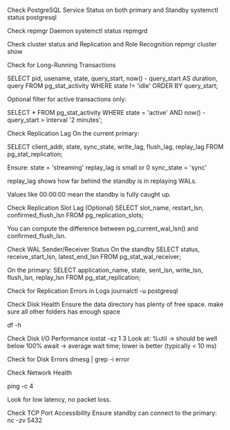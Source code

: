 Check PostgreSQL Service Status on both primary and Standby
systemctl status postgresql

Check repmgr Daemon
systemctl status repmgrd

Check cluster status and Replication and Role Recognition
repmgr cluster show



Check for Long-Running Transactions

SELECT pid, usename, state, query_start, now() - query_start AS duration, query
FROM pg_stat_activity
WHERE state != 'idle'
ORDER BY query_start;

Optional filter for active transactions only:

SELECT * FROM pg_stat_activity
WHERE state = 'active' AND now() - query_start > interval '2 minutes';


Check Replication Lag On the current primary:

SELECT 
  client_addr,
  state,
  sync_state,
  write_lag,
  flush_lag,
  replay_lag
FROM pg_stat_replication;

Ensure:
state = 'streaming'
replay_lag is small or 0
sync_state = 'sync'

replay_lag shows how far behind the standby is in replaying WALs.

Values like 00:00:00 mean the standby is fully caught up.


Check Replication Slot Lag (Optional)
SELECT slot_name, restart_lsn, confirmed_flush_lsn
FROM pg_replication_slots;

You can compute the difference between pg_current_wal_lsn() and confirmed_flush_lsn.


Check WAL Sender/Receiver Status
On the standby
SELECT status, receive_start_lsn, latest_end_lsn
FROM pg_stat_wal_receiver;

On the primary:
SELECT application_name, state, sent_lsn, write_lsn, flush_lsn, replay_lsn
FROM pg_stat_replication;


Check for Replication Errors in Logs
journalctl -u postgresql


Check Disk Health
Ensure the data directory  has plenty of free space.   make sure all other folders has enough space

df -h


Check Disk I/O Performance
iostat -xz 1 3
Look at:
%util → should be well below 100%
await → average wait time; lower is better (typically < 10 ms)

Check for Disk Errors
dmesg | grep -i error


Check Network Health

ping <standby-hostname-or-IP> -c 4

Look for low latency, no packet loss.

Check TCP Port Accessibility
Ensure standby can connect to the primary:
nc -zv <primary-IP> 5432







